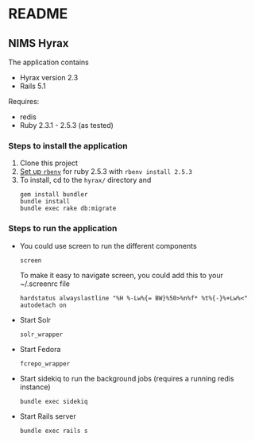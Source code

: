 # README
## NIMS Hyrax

The application contains 
* Hyrax version 2.3
* Rails 5.1

Requires:
* redis
* Ruby 2.3.1 - 2.5.3 (as tested)

### Steps to install the application 
1.  Clone this project
2.  [Set up `rbenv`](https://github.com/rbenv/rbenv#installation) for ruby 2.5.3 with `rbenv install 2.5.3`
3.  To install, cd to the `hyrax/` directory and
    ```
    gem install bundler
    bundle install
    bundle exec rake db:migrate
    ```

### Steps to run the application
* You could use screen to run the different components
    ```
    screen
    ```
    To make it easy to navigate screen, you could add this to your ~/.screenrc file
    ```
    hardstatus alwayslastline "%H %-Lw%{= BW}%50>%n%f* %t%{-}%+Lw%<"
    autodetach on
    ```

*  Start Solr
    ```
    solr_wrapper
    ```
* Start Fedora
    ```
    fcrepo_wrapper
   ```
* Start sidekiq to run the background jobs (requires a running redis instance)
    ```
    bundle exec sidekiq
    ```
* Start Rails server
    ```
    bundle exec rails s
    ```
